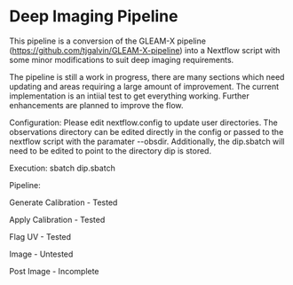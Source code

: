 #  Deep Imaging Pipeline


 This pipeline is a conversion of the GLEAM-X pipeline (https://github.com/tjgalvin/GLEAM-X-pipeline) into a Nextflow script with some minor modifications to suit deep imaging requirements.

 The pipeline is still a work in progress, there are many sections which need updating and areas requiring a large amount of improvement. The current implementation is an intiial test to get everything working. Further enhancements are planned to improve the flow.
 
 Configuration: Please edit nextflow.config to update user directories. The observations directory can be edited directly in the config or passed to the nextflow script with the paramater --obsdir.
 Additionally, the dip.sbatch will need to be edited to point to the directory dip is stored.

 Execution: sbatch dip.sbatch



 Pipeline:

 Generate Calibration - Tested

 Apply Calibration - Tested

 Flag UV - Tested

 Image - Untested

 Post Image - Incomplete


